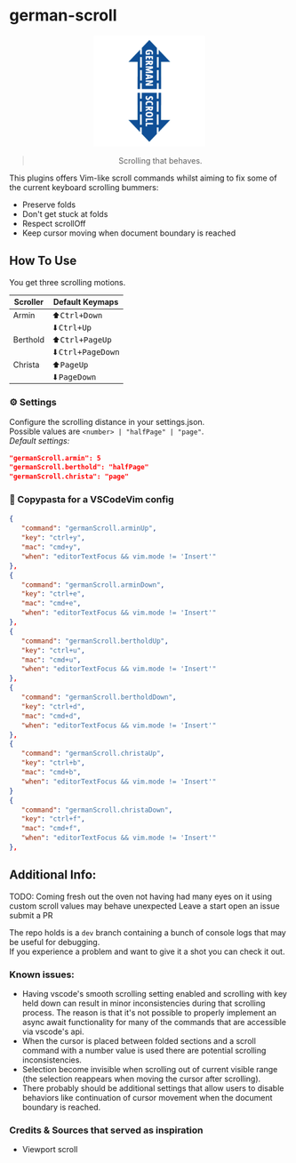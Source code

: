 # german-scroll

<div align="center">
     <img src="assets/german-scroll-logo.png" width="200" />

> Scrolling that behaves.

</div>
This plugins offers Vim-like scroll commands whilst aiming to fix some of the current keyboard scrolling bummers:

-  Preserve folds
-  Don't get stuck at folds
-  Respect scrollOff
-  Keep cursor moving when document boundary is reached

## How To Use

You get three scrolling motions.

| **Scroller** | **Default Keymaps**       |
| ------------ | ------------------------- |
| Armin        | ️️⬆<kbd>Ctrl+Down</kbd>️  |
|              | ⬇<kbd>Ctrl+Up</kbd>       |
| Berthold     | ⬆<kbd>Ctrl+PageUp</kbd>   |
|              | ⬇<kbd>Ctrl+PageDown</kbd> |
| Christa      | ⬆<kbd>PageUp</kbd>        |
|              | ⬇<kbd>PageDown</kbd>      |

### ⚙️ Settings

Configure the scrolling distance in your settings.json.<br>
Possible values are `<number> | "halfPage" | "page"`.<br>
_Default settings:_

```json
"germanScroll.armin": 5
"germanScroll.berthold": "halfPage"
"germanScroll.christa": "page"
```

### 🍝 Copypasta for a VSCodeVim config

```json
{
   "command": "germanScroll.arminUp",
   "key": "ctrl+y",
   "mac": "cmd+y",
   "when": "editorTextFocus && vim.mode != 'Insert'"
},
{
   "command": "germanScroll.arminDown",
   "key": "ctrl+e",
   "mac": "cmd+e",
   "when": "editorTextFocus && vim.mode != 'Insert'"
},
{
   "command": "germanScroll.bertholdUp",
   "key": "ctrl+u",
   "mac": "cmd+u",
   "when": "editorTextFocus && vim.mode != 'Insert'"
},
{
   "command": "germanScroll.bertholdDown",
   "key": "ctrl+d",
   "mac": "cmd+d",
   "when": "editorTextFocus && vim.mode != 'Insert'"
},
{
   "command": "germanScroll.christaUp",
   "key": "ctrl+b",
   "mac": "cmd+b",
   "when": "editorTextFocus && vim.mode != 'Insert'"
}
{
   "command": "germanScroll.christaDown",
   "key": "ctrl+f",
   "mac": "cmd+f",
   "when": "editorTextFocus && vim.mode != 'Insert'"
},
```

## Additional Info:

TODO: Coming fresh out the oven not having had many eyes on it using custom scroll values may behave unexpected
Leave a start open an issue submit a PR

The repo holds is a `dev` branch containing a bunch of console logs that may be useful for debugging.<br>
If you experience a problem and want to give it a shot you can check it out.

### Known issues:

-  Having vscode's smooth scrolling setting enabled and scrolling with key held down can result in minor inconsistencies during that scrolling process. The reason is that it's not possible to properly implement an async await functionality for many of the commands that are accessible via vscode's api.
-  When the cursor is placed between folded sections and a scroll command with a number value is used there are potential scrolling inconsistencies.
-  Selection become invisible when scrolling out of current visible range (the selection reappears when moving the cursor after scrolling).
-  There probably should be additional settings that allow users to disable behaviors like continuation of cursor movement when the document boundary is reached.

### Credits & Sources that served as inspiration

-  Viewport scroll
